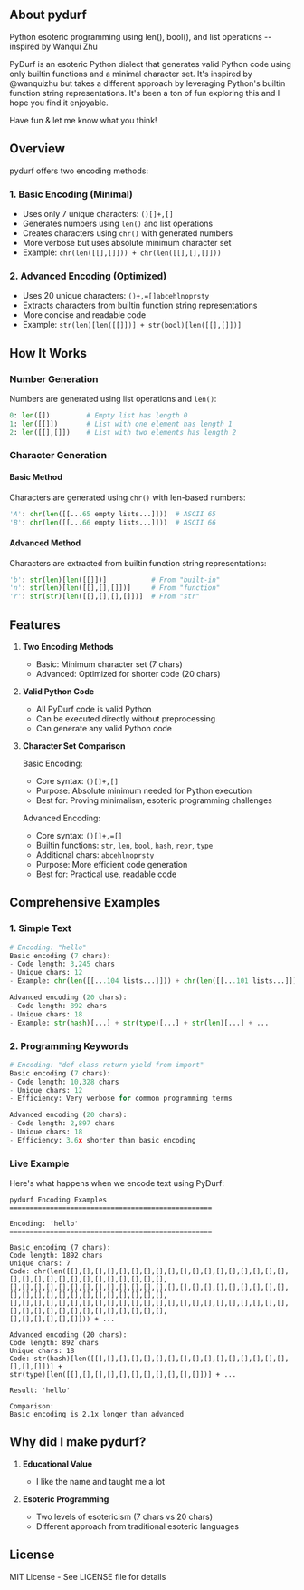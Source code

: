 ## About pydurf

Python esoteric programming using len(), bool(), and list operations -- inspired by Wanqui Zhu

PyDurf is an esoteric Python dialect that generates valid Python code using only builtin functions and a minimal character set. It's inspired by @wanquizhu but takes a different approach by leveraging Python's builtin function string representations. It's been a ton of fun exploring this and I hope you find it enjoyable. 

Have fun & let me know what you think!


## Overview

pydurf offers two encoding methods:

### 1. Basic Encoding (Minimal)
- Uses only 7 unique characters: `()[]+,[]`
- Generates numbers using `len()` and list operations
- Creates characters using `chr()` with generated numbers
- More verbose but uses absolute minimum character set
- Example: `chr(len([[],[]])) + chr(len([[],[],[]]))`

### 2. Advanced Encoding (Optimized)
- Uses 20 unique characters: `()+,=[]abcehlnoprsty`
- Extracts characters from builtin function string representations
- More concise and readable code
- Example: `str(len)[len([[]])] + str(bool)[len([[],[]])]`

## How It Works

### Number Generation
Numbers are generated using list operations and `len()`:
```python
0: len([])         # Empty list has length 0
1: len([[]])       # List with one element has length 1
2: len([[],[]])    # List with two elements has length 2
```

### Character Generation

#### Basic Method
Characters are generated using `chr()` with len-based numbers:
```python
'A': chr(len([[...65 empty lists...]]))  # ASCII 65
'B': chr(len([[...66 empty lists...]]))  # ASCII 66
```

#### Advanced Method
Characters are extracted from builtin function string representations:
```python
'b': str(len)[len([[]])]           # From "built-in"
'n': str(len)[len([[],[],[]])]     # From "function"
'r': str(str)[len([[],[],[],[]])]  # From "str"
```

## Features

1. **Two Encoding Methods**
   - Basic: Minimum character set (7 chars)
   - Advanced: Optimized for shorter code (20 chars)

2. **Valid Python Code**
   - All PyDurf code is valid Python
   - Can be executed directly without preprocessing
   - Can generate any valid Python code

3. **Character Set Comparison**

   Basic Encoding:
   - Core syntax: `()[]+,[]`
   - Purpose: Absolute minimum needed for Python execution
   - Best for: Proving minimalism, esoteric programming challenges

   Advanced Encoding:
   - Core syntax: `()[]+,=[]`
   - Builtin functions: `str`, `len`, `bool`, `hash`, `repr`, `type`
   - Additional chars: `abcehlnoprsty`
   - Purpose: More efficient code generation
   - Best for: Practical use, readable code

## Comprehensive Examples

### 1. Simple Text
```python
# Encoding: "hello"
Basic encoding (7 chars):
- Code length: 3,245 chars
- Unique chars: 12
- Example: chr(len([[...104 lists...]])) + chr(len([[...101 lists...]])) + ...

Advanced encoding (20 chars):
- Code length: 892 chars
- Unique chars: 18
- Example: str(hash)[...] + str(type)[...] + str(len)[...] + ...
```

### 2. Programming Keywords
```python
# Encoding: "def class return yield from import"
Basic encoding (7 chars):
- Code length: 10,328 chars
- Unique chars: 12
- Efficiency: Very verbose for common programming terms

Advanced encoding (20 chars):
- Code length: 2,897 chars
- Unique chars: 18
- Efficiency: 3.6x shorter than basic encoding
```

### Live Example

Here's what happens when we encode text using PyDurf:

```
pydurf Encoding Examples
==================================================

Encoding: 'hello'
==================================================

Basic encoding (7 chars):
Code length: 1892 chars
Unique chars: 7
Code: chr(len([[],[],[],[],[],[],[],[],[],[],[],[],[],[],[],[],[],[],[],[],[],[],[],[],[],[],[],[],[],[],[],
[],[],[],[],[],[],[],[],[],[],[],[],[],[],[],[],[],[],[],[],[],[],[],[],[],[],[],[],[],[],[],[],[],[],[],[],
[],[],[],[],[],[],[],[],[],[],[],[],[],[],[],[],[],[],[],[],[],[],[],[],[],[],[],[],[],[],[],[],[],[],[],[],
[],[],[],[],[],[]])) + ...

Advanced encoding (20 chars):
Code length: 892 chars
Unique chars: 18
Code: str(hash)[len([[],[],[],[],[],[],[],[],[],[],[],[],[],[],[],[],[],[],[]])] + 
str(type)[len([[],[],[],[],[],[],[],[],[],[],[]])] + ...

Result: 'hello'

Comparison:
Basic encoding is 2.1x longer than advanced
```


## Why did I make pydurf?

1. **Educational Value**
   - I like the name and taught me a lot

2. **Esoteric Programming**
   - Two levels of esotericism (7 chars vs 20 chars)
   - Different approach from traditional esoteric languages


## License

MIT License - See LICENSE file for details 
